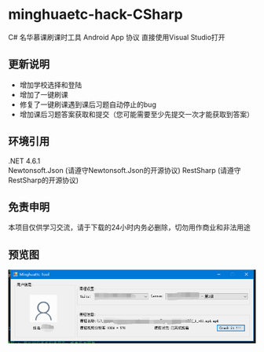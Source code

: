 # minghuaetc-hack-CSharp
C# 名华慕课刷课时工具 Android App 协议 直接使用Visual Studio打开

## 更新说明

+ 增加学校选择和登陆
+ 增加了一键刷课
+ 修复了一键刷课遇到课后习题自动停止的bug
+ 增加课后习题答案获取和提交（您可能需要至少先提交一次才能获取到答案）

## 环境引用

.NET 4.6.1</br>
Newtonsoft.Json (请遵守Newtonsoft.Json的开源协议)
RestSharp (请遵守RestSharp的开源协议)

## 免责申明

本项目仅供学习交流，请于下载的24小时内务必删除，切勿用作商业和非法用途

## 预览图

![image](view.png)
